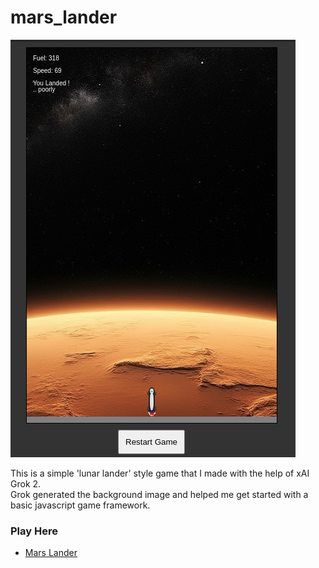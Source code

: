 # mars_lander

![screenshot](/screenshots/screenshot-11-28-24.png "Mars Lander")

This is a simple 'lunar lander' style game that I made with the help of xAI Grok 2.  
Grok generated the background image and helped me get started with a basic javascript game framework.

### Play Here
- [Mars Lander](https://openmarmot.com/mars_lander/mars_lander.html)


